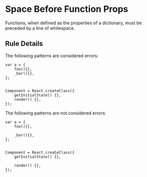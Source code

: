 # Space Before Function Props

Functions, when defined as the properties of a dictionary, must be preceded by
a line of whitespace.

## Rule Details

The following patterns are considered errors:

	var a = {
		foo(){},
		_bar(){},
	};


	Component = React.createClass({
		getInitialState() {},
		render() {},
	});

The following patterns are not considered errors:

	var a = {
		foo(){},

		_bar(){},
	};


	Component = React.createClass({
		getInitialState() {},

		render() {},
	});
